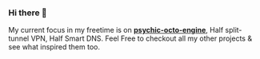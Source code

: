 ### Hi there 👋

My current focus in my freetime is on **[psychic-octo-engine](https://github.com/zachgibbens/psychic-octo-engine)**, Half split-tunnel VPN, Half Smart DNS.
Feel Free to checkout all my other projects & see what inspired them too.

<!--
**zachgibbens/zachgibbens** is a ✨ _special_ ✨ repository because its `README.md` (this file) appears on your GitHub profile.

Here are some ideas to get you started:

- 🔭 I’m currently working on ...
- 🌱 I’m currently learning ...
- 👯 I’m looking to collaborate on ...
- 🤔 I’m looking for help with ...
- 💬 Ask me about ...
- 📫 How to reach me: ...
- 😄 Pronouns: ...
- ⚡ Fun fact: ...
-->
